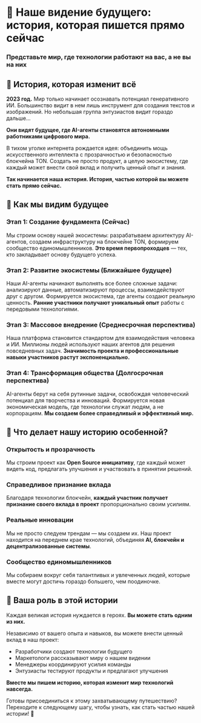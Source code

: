 # 🌟 Наше видение будущего: история, которая пишется прямо сейчас

### Представьте мир, где технологии работают на вас, а не вы на них

## 📖 История, которая изменит всё

**2023 год.** Мир только начинает осознавать потенциал генеративного ИИ. Большинство видит в нем лишь инструмент для создания текстов и изображений. Но небольшая группа энтузиастов видит гораздо дальше...

**Они видят будущее, где AI-агенты становятся автономными работниками цифрового мира.**

В тихом уголке интернета рождается идея: объединить мощь искусственного интеллекта с прозрачностью и безопасностью блокчейна TON. Создать не просто продукт, а целую экосистему, где каждый может внести свой вклад и получить ценный опыт и знания.

**Так начинается наша история. История, частью которой вы можете стать прямо сейчас.**

## 🔮 Как мы видим будущее

### Этап 1: Создание фундамента (Сейчас)
Мы строим основу нашей экосистемы: разрабатываем архитектуру AI-агентов, создаем инфраструктуру на блокчейне TON, формируем сообщество единомышленников. **Это время первопроходцев** — тех, кто закладывает основу будущего успеха.

### Этап 2: Развитие экосистемы (Ближайшее будущее)
Наши AI-агенты начинают выполнять все более сложные задачи: анализируют данные, автоматизируют процессы, взаимодействуют друг с другом. Формируется экосистема, где агенты создают реальную ценность. **Ранние участники получают уникальный опыт** работы с передовыми технологиями.

### Этап 3: Массовое внедрение (Среднесрочная перспектива)
Наша платформа становится стандартом для взаимодействия человека и ИИ. Миллионы людей используют наших агентов для решения повседневных задач. **Значимость проекта и профессиональные навыки участников растут экспоненциально.**

### Этап 4: Трансформация общества (Долгосрочная перспектива)
AI-агенты берут на себя рутинные задачи, освобождая человеческий потенциал для творчества и инноваций. Формируется новая экономическая модель, где технологии служат людям, а не корпорациям. **Мы создаем более справедливый и эффективный мир.**

## 💎 Что делает нашу историю особенной?

### Открытость и прозрачность
Мы строим проект как **Open Source инициативу**, где каждый может видеть код, предлагать улучшения и участвовать в принятии решений.

### Справедливое признание вклада
Благодаря технологии блокчейн, **каждый участник получает признание своего вклада в проект** пропорционально своим усилиям.

### Реальные инновации
Мы не просто следуем трендам — мы создаем их. Наш проект находится на переднем крае технологий, объединяя **AI, блокчейн и децентрализованные системы**.

### Сообщество единомышленников
Мы собираем вокруг себя талантливых и увлеченных людей, которые вместе могут достичь гораздо большего, чем поодиночке.

## 🚀 Ваша роль в этой истории

Каждая великая история нуждается в героях. **Вы можете стать одним из них.**

Независимо от вашего опыта и навыков, вы можете внести ценный вклад в наш проект:
- Разработчики создают технологии будущего
- Маркетологи рассказывают миру о нашем видении
- Менеджеры координируют усилия команды
- Энтузиасты тестируют продукты и предлагают улучшения

**Вместе мы пишем историю, которая изменит мир технологий навсегда.**

Готовы присоединиться к этому захватывающему путешествию? Переходите к следующему шагу, чтобы узнать, как стать частью нашей истории! 🌠 